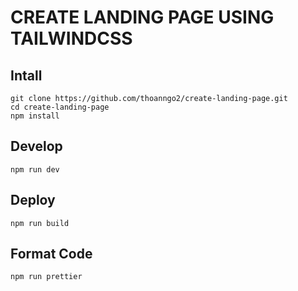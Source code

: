 # CREATE LANDING PAGE USING TAILWINDCSS

## Intall

<p>
    <pre><code>git clone https://github.com/thoanngo2/create-landing-page.git
cd create-landing-page
npm install</code></pre>
</p>

## Develop

<p>
    <pre><code>npm run dev</code></pre>
</p>

## Deploy

<p>
    <pre><code>npm run build</code></pre>
</p>

## Format Code

<p>
    <pre><code>npm run prettier</code></pre>
</p>